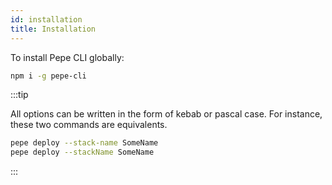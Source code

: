 ```yaml
---
id: installation
title: Installation
---
```


To install Pepe CLI globally:

```sh
npm i -g pepe-cli
```

:::tip

All options can be written in the form of kebab or pascal case. For instance, these two commands are equivalents.

```sh
pepe deploy --stack-name SomeName
pepe deploy --stackName SomeName
```

:::

